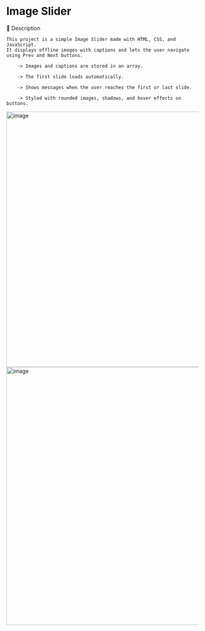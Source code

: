 # Image Slider
📌 Description

    This project is a simple Image Slider made with HTML, CSS, and JavaScript.
    It displays offline images with captions and lets the user navigate using Prev and Next buttons.

        -> Images and captions are stored in an array.

        -> The first slide loads automatically.

        -> Shows messages when the user reaches the first or last slide.

        -> Styled with rounded images, shadows, and hover effects on buttons.


<img width="771" height="669" alt="image" src="https://github.com/user-attachments/assets/92d16bcc-a871-4276-9add-e7d24a0b20e2" />
<img width="724" height="675" alt="image" src="https://github.com/user-attachments/assets/227e8648-d516-488b-bd1e-68b46c3a2cc0" />
